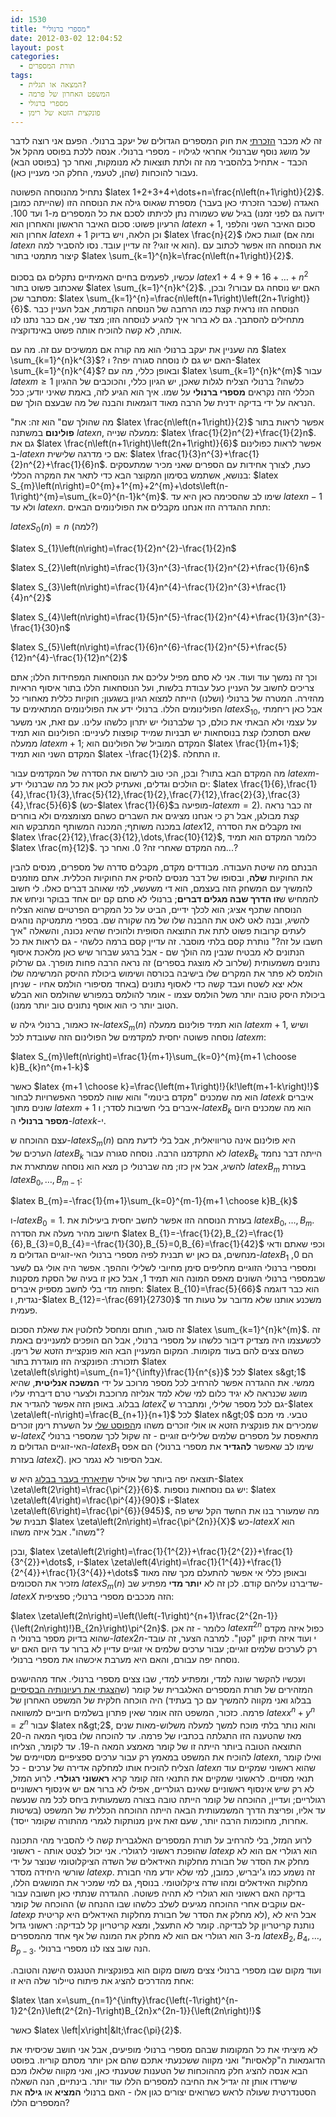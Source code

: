 ```yaml
---
id: 1530
title: "מספרי ברנולי"
date: 2012-03-02 12:04:52
layout: post
categories: 
  - תורת המספרים
tags: 
  - המצאה או תגלית?
  - המשפט האחרון של פרמה
  - מספרי ברנולי
  - פונקצית הזטא של רימן
---
```

זה לא מכבר <a href="http://www.gadial.net/?p=1516">הזכרתי</a> את חוק המספרים הגדולים של יעקב ברנולי. הפעם אני רוצה לדבר על מושג נוסף שברנולי אחראי לגילויו - מספרי ברנולי. אנסה ללכת בפוסט מהקל אל הכבד - אתחיל בלהסביר מה זה ולתת תוצאות לא מנומקות, ואחר כך (בפוסט הבא) נעבור להוכחות (שהן, לטעמי, החלק הכי מעניין כאן).

נתחיל מהנוסחה הפשוטה $latex 1+2+3+4+\dots+n=\frac{n\left(n+1\right)}{2}$. האגדה (שכבר הזכרתי כאן בעבר) מספרת שגאוס גילה את הנוסחה הזו (שהייתה כמובן ידועה גם לפני זמנו) בגיל שש כשמורה נתן לכיתתו לסכם את כל המספרים מ-1 ועד 100. הרעיון פשוט: סכום האיבר הראשון והאחרון הוא $latex n+1$, סכום האיבר השני והלפני אחרון הוא $latex n+1$ וכן הלאה, ויש בדיוק $latex \frac{n}{2}$ זוגות כאלו (ומה אם $latex n$ הוא אי זוגי? זה עדיין עובד. נסו להסביר למה). את הנוסחה הזו אפשר לכתוב עם קיצור מתמטי בתור $latex \sum_{k=1}^{n}k=\frac{n\left(n+1\right)}{2}$.

עכשיו, לפעמים בחיים האמיתיים נתקלים גם בסכום $latex 1+4+9+16+\dots+n^{2}$ שאכתוב פשוט בתור $latex \sum_{k=1}^{n}k^{2}$. האם יש נוסחה גם עבורו? ובכן, מסתבר שכן: $latex \sum_{k=1}^{n}=\frac{n\left(n+1\right)\left(2n+1\right)}{6}$. הנוסחה הזו נראית קצת כמו הרחבה של הנוסחה הקודמת, אבל העניין כבר מתחילים להסתבך. גם לא ברור איך להגיע לנוסחה הזו; מצד שני, אם כבר נתנו לנו אותה, לא קשה להוכיח אותה פשוט באינדוקציה.

מה שעניין את יעקב ברנולי הוא מה קורה אם ממשיכים עם זה. מה עם $latex \sum_{k=1}^{n}k^{3}$? האם יש גם לו נוסחה סגורה יפה? ו-$latex \sum_{k=1}^{n}k^{4}$? ובאופן כללי, מה עם $latex \sum_{k=1}^{n}k^{m}$ עבור $latex m\ge1$ כלשהו? ברנולי הצליח לגלות שאכן, יש הגיון כללי, והכוכבים של ההגיון הכללי הזה נקראים <strong>מספרי ברנולי</strong> על שמו. איך הוא הגיע לזה, באמת שאיני יודע; ככל הנראה על ידי בדיקה ידנית של הרבה מאוד דוגמאות והבנה של מה שבעצם הולך שם.

"מה שהולך שם" הוא זה: את $latex \frac{n\left(n+1\right)}{2}$ אפשר לראות בתור <strong>פולינום</strong> במשתנה $latex n$, ממעלה שנייה: $latex \frac{1}{2}n^{2}+\frac{1}{2}n$. גם את $latex \frac{n\left(n+1\right)\left(2n+1\right)}{6}$ אפשר לראות כפולינום ב-$latex n$ אם כי מדרגה שלישית: $latex \frac{1}{3}n^{3}+\frac{1}{2}n^{2}+\frac{1}{6}n$. כעת, לצורך אחידות עם הספרים שאני מכיר שמתעסקים בנושא, אשתמש בסימון המקוצר הבא כדי לתאר את המקרה הכללי: $latex S_{m}\left(n\right)=0^{m}+1^{m}+2^{m}+\dots\left(n-1\right)^{m}=\sum_{k=0}^{n-1}k^{m}$. שימו לב שהסכימה כאן היא עד $latex n-1$ ולא עד $latex n$. תחת ההגדרה הזו אנחנו מקבלים את הפולינומים הבאים:

$latex S_{0}\left(n\right)=n$ (למה?)

$latex S_{1}\left(n\right)=\frac{1}{2}n^{2}-\frac{1}{2}n$

$latex S_{2}\left(n\right)=\frac{1}{3}n^{3}-\frac{1}{2}n^{2}+\frac{1}{6}n$

$latex S_{3}\left(n\right)=\frac{1}{4}n^{4}-\frac{1}{2}n^{3}+\frac{1}{4}n^{2}$

$latex S_{4}\left(n\right)=\frac{1}{5}n^{5}-\frac{1}{2}n^{4}+\frac{1}{3}n^{3}-\frac{1}{30}n$

$latex S_{5}\left(n\right)=\frac{1}{6}n^{6}-\frac{1}{2}n^{5}+\frac{5}{12}n^{4}-\frac{1}{12}n^{2}$

וכך זה נמשך עוד ועוד. אני לא סתם מפיל עליכם את הנוסחאות המפחידות הללו; אתם צריכים לחשוב על העניין כעל עבודת בלשות, ועל הנוסחאות הללו בתור איסוף הראיות מהזירה. המטרה של ברנולי (ושלנו) הייתה למצוא הגיון בשגעון; חוקיות כללית מאחורי כל הפולינומים הללו. ברנולי ידע את הפולינומים המתאימים עד $latex S_{10}$, אבל כאן ריחמתי על עצמי ולא הבאתי את כולם, כך שלברנולי יש יתרון כלשהו עלינו. עם זאת, אני משער שאם תסתכלו קצת בנוסחאות יש תבניות שמייד קופצות לעיניים: הפולינום הוא תמיד ממעלה $latex m+1$; המקדם המוביל של הפולינום הוא $latex \frac{1}{m+1}$; המקדם השני הוא תמיד $latex -\frac{1}{2}$. זו התחלה.

מה המקדם הבא בתור? ובכן, הכי טוב לרשום את הסדרה של המקדמים עבור $latex m$-ים הולכים וגדלים, ואעתיק לכאן את כל מה שברנולי ידע: $latex \frac{1}{6},\frac{1}{4},\frac{1}{3},\frac{5}{12},\frac{1}{2},\frac{7}{12},\frac{2}{3},\frac{3}{4},\frac{5}{6}$ (כש-$latex \frac{1}{6}$מופיעה ב-$latex m=2$). זה כבר נראה קצת מבולגן, אבל רק כי אנחנו מציגים את השברים כשהם מצומצמים ולא בוחרים במכנה משותף; המכנה המשותף המתבקש הוא $latex 12$, ואז מקבלים את הסדרה $latex \frac{2}{12},\frac{3}{12},\dots,\frac{10}{12}$, כלומר המקדם הוא תמיד $latex \frac{m}{12}$. מה המקדם שאחרי זה? 0. ואחר כך...?

הבנתם מה שיטת העבודה. מבודדים מקדם, מקבלים סדרה של מספרים, מנסים להבין את החוקיות <strong>שלה</strong>, ובסופו של דבר מנסים להסיק את החוקיות הכללית. אתם מוזמנים להמשיך עם המשחק הזה בעצמם, הוא די משעשע, למי שאוהב דברים כאלו. לי חשוב להמחיש ש<strong>זו הדרך שבה מגלים דברים</strong>; ברנולי לא סתם קם יום אחד בבוקר וניחש את הנוסחה שתכף אציג; הוא לכלך ידיים, הביט על כל המקרים הפרטיים שהוא הצליח להשיג, ובנה לאט לאט את ההבנה שלו של מה שקורה שם. בספרי מתמטיקה נוהגים לעתים קרובות פשוט לתת את התוצאה הסופית ולהוכיח שהיא נכונה, והשאלה "איך חשבו על זה?" נותרת קסם בלתי מוסבר. זה עדיין קסם ברמה כלשהי - גם לראות את כל הנתונים לא מבטיח שנבין מה הולך שם - אבל ברגע שברור שיש כאן מלאכת איסוף נתונים משמעותית (שלרוב לא מוצגת בספרים) זה נראה הרבה פחות מופרך. גם שרלוק הולמס לא פתר את המקרים שלו בישיבה בכורסה ושימוש ביכולת ההיסק המרשימה שלו אלא יצא לשטח ועבד קשה כדי לאסוף נתונים (באחד מסיפורי הולמס אחיו - שניחן ביכולת היסק טובה יותר משל הולמס עצמו - אומר להולמס במפורש שהולמס הוא הבלש הטוב יותר כי הוא אוסף נתונים טוב יותר ממנו).

אז כאמור, ברנולי גילה ש-$latex S_{m}\left(n\right)$ הוא תמיד פולינום ממעלה $latex m+1$, ושיש נוסחה פשוטה יחסית למקדמים של הפולינום הזה שעובדת לכל $latex m$:

$latex S_{m}\left(n\right)=\frac{1}{m+1}\sum_{k=0}^{m}{m+1 \choose k}B_{k}n^{m+1-k}$

כאשר $latex {m+1 \choose k}=\frac{\left(m+1\right)!}{k!\left(m+1-k\right)!}$ הוא מה שמכנים "מקדם בינומי" והוא שווה למספר האפשרויות לבחור $latex k$ איברים שונים מתוך $latex m+1$ איברים בלי חשיבות לסדר; ו-$latex B_{k}$ הוא מה שמכנים היום <strong>מספר ברנולי</strong> ה-$latex k$-י.

עצם ההוכחה ש-$latex S_{m}\left(n\right)$ היא פולינום אינה טריוויאלית, אבל בלי לדעת מהם הערכים של $latex B_{k}$ לא התקדמנו הרבה. נוסחה סגורה עבור $latex B_{k}$ הייתה דבר נחמד להשיג, אבל אין כזו; מה שברנולי כן מצא הוא נוסחה שמתארת את $latex B_{m}$ בעזרת $latex B_{0},\dots,B_{m-1}$:

$latex B_{m}=-\frac{1}{m+1}\sum_{k=0}^{m-1}{m+1 \choose k}B_{k}$

ו-$latex B_{0}=1$. בעזרת הנוסחה הזו אפשר לחשב יחסית ביעילות את $latex B_{0},\dots,B_{m}$. חישוב מהיר מעלה את הסדרה $latex B_{1}=-\frac{1}{2},B_{2}=\frac{1}{6},B_{3}=0,B_{4}=-\frac{1}{30},B_{5}=0,B_{6}=\frac{1}{42}$ וכפי שאתם ודאי מנחשים, גם כאן יש תבנית לפיה מספרי ברנולי האי-זוגיים הגדולים מ-$latex B_{1}$ הם 0, ומספרי ברנולי הזוגיים מחליפים סימן מחיובי לשלילי וההפך. אפשר היה אולי גם לשער שבמספרי ברנולי השונים מאפס המונה הוא תמיד 1, אבל כאן זו בעיה של הסקת מסקנות חפוזה מדי בלי לחשב מספיק איברים: $latex B_{10}=\frac{5}{66}$ הוא כבר דוגמה נגדית, ו-$latex B_{12}=-\frac{691}{2730}$ משכנע אותנו שלא מדובר על טעות חד פעמית.

זה סוגר, חותם ומחסל לחלוטין את שאלת הסכום $latex \sum_{k=1}^{n}k^{m}$. זה לכשעצמו היה מצדיק דיבור כלשהו על מספרי ברנולי, אבל הם הופכים למעניינים באמת כשהם צצים להם בעוד מקומות. המקום המעניין הבא הוא פונקציית הזטא של רימן. תזכורת: הפונקציה הזו מוגדרת בתור $latex \zeta\left(s\right)=\sum_{n=1}^{\infty}\frac{1}{n^{s}}$ לכל $latex s&gt;1$ ממשי. את ההגדרה אפשר להרחיב לכל מספר מרוכב על ידי <strong>המשכה אנליטית</strong>, שהיא מושג שכנראה לא יגיד כלום למי שלא למד אנליזה מרוכבת ולצערי טרם דיברתי עליו בבלוג. באופן הזה אפשר להגדיר את $latex \zeta$ גם לכל מספר שלילי, ומתברר ש-$latex \zeta\left(-n\right)=\frac{B_{n+1}}{n+1}$ לכל $latex n&gt;0$ טבעי. מי מכם שמכירים את פונקצית הזטא או אולי זוכרים משהו מ<a href="http://www.gadial.net/?p=339">הפוסט שלי</a> על השערת רימן זוכרים ש-$latex \zeta$ מתאפסת על מספרים שלמים שליליים זוגיים - זה שקול לכך שמספרי ברנולי האי-זוגיים הגדולים מ-$latex B_{1}$ הם אפס (שימו לב שאפשר <strong>להגדיר</strong> את מספרי ברנולי בעזרת $latex \zeta$). אבל הסיפור לא נגמר כאן.

תוצאה יפה ביותר של אוילר ש<a href="http://www.gadial.net/?p=393">תיארתי בעבר בבלוג</a> היא ש-$latex \zeta\left(2\right)=\frac{\pi^{2}}{6}$. יש גם נוסחאות נוספות: $latex \zeta\left(4\right)=\frac{\pi^{4}}{90}$ ו-$latex \zeta\left(6\right)=\frac{\pi^{6}}{945}$, מה שמעורר בנו את החשד הקל שיש פה תבנית של $latex \zeta\left(2n\right)=\frac{\pi^{2n}}{X}$ כש-$latex X$ הוא "משהו". אבל איזה משהו?

ובכן, $latex \zeta\left(2\right)=\frac{1}{1^{2}}+\frac{1}{2^{2}}+\frac{1}{3^{2}}+\dots$, ו-$latex \zeta\left(4\right)=\frac{1}{1^{4}}+\frac{1}{2^{4}}+\frac{1}{3^{4}}+\dots$ ובאופן כללי אי אפשר להתעלם מכך שזה מאוד מזכיר את הסכומים $latex S_{m}\left(n\right)$ שדיברנו עליהם קודם. לכן זה לא <strong>יותר מדי</strong> מפתיע שב-$latex X$ הזה מככבים מספרי ברנולי; ספציפית:

$latex \zeta\left(2n\right)=\left(\left(-1\right)^{n+1}\frac{2^{2n-1}}{\left(2n\right)!}B_{2n}\right)\pi^{2n}$. כלומר - זה אכן $latex \pi^{2n}$ כפול איזה מקדם שהוא בדיוק מספר ברנולי ה-$latex 2n$-י ועוד איזה תיקון "קטן". למרבה הצער, זה עובד רק לערכים שלמים זוגיים; עבור ערכים שלמים אי זוגיים עדיין לא ברור עד היום האם יש נוסחה יפה עבורם, והאם היא מערבת איכשהו את מספרי ברנולי.

ועכשיו להקשר שונה למדי, ומפתיע למדי, שבו צצים מספרי ברנולי. אחד מההישגים המזהירים של תורת המספרים האלגברית של קומר (ש<a href="http://www.gadial.net/?p=1281">הצגתי את רעיונותיה הבסיסיים</a> בבלוג ואני מקווה להמשיך עם כך בעתיד) היה הוכחה חלקית של המשפט האחרון של פרמה. כזכור, המשפט הזה אומר שאין פתרון בשלמים חיוביים למשוואה $latex x^{n}+y^{n}=z^{n}$ עבור $latex n&gt;2$, והוא נותר בלתי מוכח למשך למעלה משלוש-מאות שנים מאז שהטענה הזו התגלתה בכתביו של פרמה. עד להוכחה שלו בסוף המאה ה-20 התוצאה הטובה ביותר הייתה זו של קומר מאמצע המאה ה-19. עד לקומר, הצליחו להוכיח את המשפט במאמץ רק עבור ערכים ספציפיים מסויימים של $latex n$, ואילו קומר הצליח להוכיח אותו למחלקה אדירה של ערכים - כל $latex n$ שהוא ראשוני שמקיים עוד תנאי מסויים. לראשוני שמקיים את התנאי הזה קומר קרא <strong>ראשוני רגולרי</strong>. לרוע המזל, לא רק שיש אינסוף ראשוניים שאינם רגולריים, אפילו לא ברור אם יש אינסוף ראשוניים רגולריים; ועדיין, ההוכחה של קומר הייתה טובה בצורה משמעותית ביחס לכל מה שנעשה עד אליו, ופריצת הדרך המשמעותית הבאה הייתה ההוכחה הכללית של המשפט (בשיטות אחרות, מחוכמות הרבה יותר, שעם זאת אינן מנותקות לגמרי מהתורה שקומר ייסד).

לרוע המזל, בלי להרחיב על תורת המספרים האלגברית קשה לי להסביר מהי התכונה שהופכת ראשוני לרגולרי. אני יכול לצטט אותה - ראשוני $latex p$ הוא רגולרי אם הוא לא מחלק את הסדר של חבורת מחלקות האידאלים של השדה הציקלוטומי שנוצר על ידי שורשי היחידה מסדר $latex p$. זה נשמע כמו ג'יבריש, כמובן, למי שלא יודע מהי חבורת מחלקות האידאלים ומהו שדה ציקלוטומי. בנוסף, גם למי שמכיר את המושגים הללו, בדיקה האם ראשוני הוא רגולרי לא תהיה פשוטה. ההגדרה שנתתי כאן חשובה עבור ההוכחה של קומר (אם עוקבים אחרי ההוכחה מגיעים לשלב כלשהו שבו ההנחה ש-$latex p$ לא מחלק את הסדר של חבורת מחלקות האידאלים היא קריטית), אבל היא לא נותנת קריטריון קל לבדיקה. קומר לא התעצל, ומצא קריטריון קל לבדיקה: ראשוני גדול מ-3 הוא רגולרי אם הוא לא מחלק את המונה של אף אחד מהמספרים $latex B_{2},B_{4},\dots,B_{p-3}$. הנה שוב צצו לנו מספרי ברנולי.

ועוד מקום שבו מספרי ברנולי צצים משום מקום הוא בפונקציות הטנגנס הישנה והטובה. אחת מהדרכים להציג את פיתוח טיילור שלה היא זו:

$latex \tan x=\sum_{n=1}^{\infty}\frac{\left(-1\right)^{n-1}2^{2n}\left(2^{2n}-1\right)B_{2n}x^{2n-1}}{\left(2n\right)!}$

כאשר $latex \left|x\right|&lt;\frac{\pi}{2}$.

לא מיציתי את כל המקומות שבהם מספרי ברנולי מופיעים, אבל אני חושב שכיסיתי את הדוגמאות ה"קלאסיות" ואני מקווה ששכנעתי אתכם שהם אכן יותר מסתם קוריוז. בפוסט הבא אנסה להציג חלק מההוכחות של הטענות שטענתי כאן, ואני מקווה שלאלו מכם שישרדו אותן זה יגדיל את החיבה למספרים הללו עוד יותר. בינתיים, הנה השאלה הסטנדרטית שעולה לראש כשרואים יצורים כגון אלו - האם ברנולי <strong>המציא</strong> או <strong>גילה</strong> את המספרים הללו?
